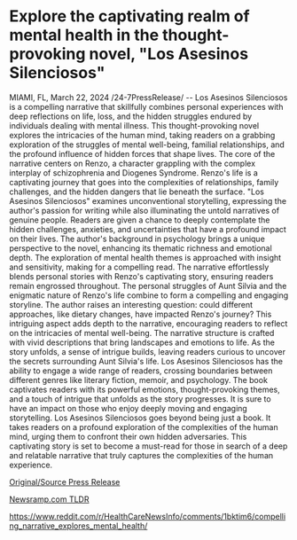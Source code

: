 # Explore the captivating realm of mental health in the thought-provoking novel, "Los Asesinos Silenciosos"

MIAMI, FL, March 22, 2024 /24-7PressRelease/ -- Los Asesinos Silenciosos is a compelling narrative that skillfully combines personal experiences with deep reflections on life, loss, and the hidden struggles endured by individuals dealing with mental illness. This thought-provoking novel explores the intricacies of the human mind, taking readers on a grabbing exploration of the struggles of mental well-being, familial relationships, and the profound influence of hidden forces that shape lives.  The core of the narrative centers on Renzo, a character grappling with the complex interplay of schizophrenia and Diogenes Syndrome. Renzo's life is a captivating journey that goes into the complexities of relationships, family challenges, and the hidden dangers that lie beneath the surface. "Los Asesinos Silenciosos" examines unconventional storytelling, expressing the author's passion for writing while also illuminating the untold narratives of genuine people. Readers are given a chance to deeply contemplate the hidden challenges, anxieties, and uncertainties that have a profound impact on their lives.  The author's background in psychology brings a unique perspective to the novel, enhancing its thematic richness and emotional depth. The exploration of mental health themes is approached with insight and sensitivity, making for a compelling read. The narrative effortlessly blends personal stories with Renzo's captivating story, ensuring readers remain engrossed throughout.  The personal struggles of Aunt Silvia and the enigmatic nature of Renzo's life combine to form a compelling and engaging storyline. The author raises an interesting question: could different approaches, like dietary changes, have impacted Renzo's journey? This intriguing aspect adds depth to the narrative, encouraging readers to reflect on the intricacies of mental well-being.  The narrative structure is crafted with vivid descriptions that bring landscapes and emotions to life. As the story unfolds, a sense of intrigue builds, leaving readers curious to uncover the secrets surrounding Aunt Silvia's life.  Los Asesinos Silenciosos has the ability to engage a wide range of readers, crossing boundaries between different genres like literary fiction, memoir, and psychology. The book captivates readers with its powerful emotions, thought-provoking themes, and a touch of intrigue that unfolds as the story progresses. It is sure to have an impact on those who enjoy deeply moving and engaging storytelling.  Los Asesinos Silenciosos goes beyond being just a book. It takes readers on a profound exploration of the complexities of the human mind, urging them to confront their own hidden adversaries. This captivating story is set to become a must-read for those in search of a deep and relatable narrative that truly captures the complexities of the human experience. 

[Original/Source Press Release](https://www.24-7pressrelease.com/press-release/509467/explore-the-captivating-realm-of-mental-health-in-the-thought-provoking-novel-los-asesinos-silenciosos)
                    

[Newsramp.com TLDR](None) 

https://www.reddit.com/r/HealthCareNewsInfo/comments/1bktim6/compelling_narrative_explores_mental_health/